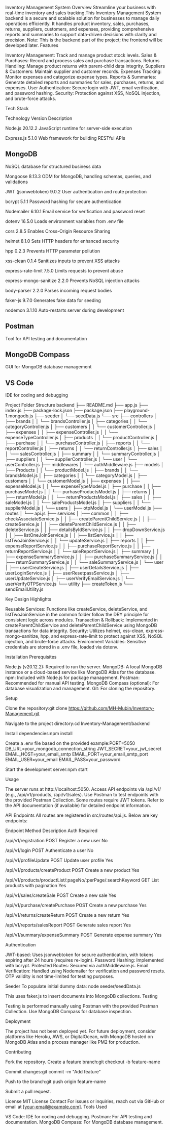 Inventory Management System
Overview
Streamline your business with real-time inventory and sales tracking.This Inventory Management System backend is a secure and scalable solution for businesses to manage daily operations efficiently. It handles product inventory, sales, purchases, returns, suppliers, customers, and expenses, providing comprehensive reports and summaries to support data-driven decisions with clarity and precision. Note: This is the backend part of the project; the frontend will be developed later.
Features

Inventory Management: Track and manage product stock levels.
Sales & Purchases: Record and process sales and purchase transactions.
Returns Handling: Manage product returns with parent-child data integrity.
Suppliers & Customers: Maintain supplier and customer records.
Expenses Tracking: Monitor expenses and categorize expense types.
Reports & Summaries: Generate detailed reports and summaries for sales, purchases, returns, and expenses.
User Authentication: Secure login with JWT, email verification, and password hashing.
Security: Protection against XSS, NoSQL injection, and brute-force attacks.

Tech Stack

Technology
Version
Description

Node.js
20.12.2
JavaScript runtime for server-side execution

Express.js
5.1.0
Web framework for building RESTful APIs

## MongoDB

NoSQL database for structured business data

Mongoose
8.13.3
ODM for MongoDB, handling schemas, queries, and validations

JWT (jsonwebtoken)
9.0.2
User authentication and route protection

bcrypt
5.1.1
Password hashing for secure authentication

Nodemailer
6.10.1
Email service for verification and password reset

dotenv
16.5.0
Loads environment variables from .env file

cors
2.8.5
Enables Cross-Origin Resource Sharing

helmet
8.1.0
Sets HTTP headers for enhanced security

hpp
0.2.3
Prevents HTTP parameter pollution

xss-clean
0.1.4
Sanitizes inputs to prevent XSS attacks

express-rate-limit
7.5.0
Limits requests to prevent abuse

express-mongo-sanitize
2.2.0
Prevents NoSQL injection attacks

body-parser
2.2.0
Parses incoming request bodies

faker-js
9.7.0
Generates fake data for seeding

nodemon
3.1.10
Auto-restarts server during development

## Postman

Tool for API testing and documentation

## MongoDB Compass

GUI for MongoDB database management

## VS Code

IDE for coding and debugging

Project Folder Structure
backend
├── README.md
├── app.js
├── index.js
├── package-lock.json
├── package.json
├── playground-1.mongodb.js
├── seeder
│ └── seedData.js
└── src
├── controllers
│ ├── brands
│ │ └── brandsController.js
│ ├── categories
│ │ └── categoryController.js
│ ├── customers
│ │ └── customerController.js
│ ├── expenses
│ │ ├── expenseController.js
│ │ └── expenseTypeController.js
│ ├── products
│ │ └── productController.js
│ ├── purchase
│ │ └── purchaseController.js
│ ├── reports
│ │ └── reportController.js
│ ├── returns
│ │ └── returnController.js
│ ├── sales
│ │ └── salesController.js
│ ├── summary
│ │ └── summaryController.js
│ ├── suppliers
│ │ └── supplierController.js
│ └── user
│ └── userController.js
├── middlewares
│ └── authMiddleware.js
├── models
│ ├── Products
│ │ └── productModel.js
│ ├── brands
│ │ └── brandsModel.js
│ ├── categories
│ │ └── categoryModel.js
│ ├── customers
│ │ └── customerModel.js
│ ├── expenses
│ │ ├── expenseModel.js
│ │ └── expenseTypeModel.js
│ ├── purchase
│ │ ├── purchaseModel.js
│ │ └── purhaseProductsModel.js
│ ├── returns
│ │ ├── returnModel.js
│ │ └── returnProductsModel.js
│ ├── sales
│ │ ├── saleModel.js
│ │ └── saleProductsModel.js
│ ├── suppliers
│ │ └── supplierModel.js
│ └── users
│ ├── otpModel.js
│ └── userModel.js
├── routes
│ └── api.js
├── services
│ ├── common
│ │ ├── checkAssociateService.js
│ │ ├── createParentChildService.js
│ │ ├── createService.js
│ │ ├── deleteParentChildService.js
│ │ ├── deleteService.js
│ │ ├── detailsByIdService.js
│ │ ├── dropDownService.js
│ │ ├── listOneJoinService.js
│ │ ├── listService.js
│ │ ├── listTwoJoinService.js
│ │ └── updateService.js
│ ├── reports
│ │ ├── expenseReportService.js
│ │ ├── purchaseReportService.js
│ │ ├── returnReportService.js
│ │ └── saleReportService.js
│ ├── summary
│ │ ├── expenseSummaryService.js
│ │ ├── purchaseSummaryService.js
│ │ ├── returnSummaryService.js
│ │ └── saleSummaryService.js
│ └── user
│ ├── userCreateService.js
│ ├── userDetailsService.js
│ ├── userLoginService.js
│ ├── userResetpassService.js
│ ├── userUpdateService.js
│ ├── userVerifyEmailService.js
│ └── userVerifyOTPService.js
└── utility
├── createToken.js
└── sendEmailUtility.js

Key Design Highlights

Reusable Services: Functions like createService, deleteService, and listTwoJoinService in the common folder follow the DRY principle for consistent logic across modules.
Transaction & Rollback: Implemented in createParentChildService and deleteParentChildService using MongoDB transactions for data integrity.
Security: Utilizes helmet, xss-clean, express-mongo-sanitize, hpp, and express-rate-limit to protect against XSS, NoSQL injection, and brute-force attacks.
Environment Variables: Sensitive credentials are stored in a .env file, loaded via dotenv.

Installation
Prerequisites

Node.js (v20.12.2): Required to run the server.
MongoDB: A local MongoDB instance or a cloud-based service like MongoDB Atlas for the database.
npm: Included with Node.js for package management.
Postman: Recommended for manual API testing.
MongoDB Compass (optional): For database visualization and management.
Git: For cloning the repository.

Setup

Clone the repository:git clone https://github.com/MH-Mubin/Inventory-Management.git

Navigate to the project directory:cd Inventory-Management/backend

Install dependencies:npm install

Create a .env file based on the provided example:PORT=5050
DB_URL=your_mongodb_connection_string
JWT_SECRET=your_jwt_secret
EMAIL_HOST=your_email_smtp
EMAIL_PORT=your_email_smtp_port
EMAIL_USER=your_email
EMAIL_PASS=your_password

Start the development server:npm start

Usage

The server runs at http://localhost:5050.
Access API endpoints via /api/v1/ (e.g., /api/v1/products, /api/v1/sales).
Use Postman to test endpoints with the provided Postman Collection. Some routes require JWT tokens.
Refer to the API documentation (if available) for detailed endpoint information.

API Endpoints
All routes are registered in src/routes/api.js. Below are key endpoints:

Endpoint
Method
Description
Auth Required

/api/v1/registration
POST
Register a new user
No

/api/v1/login
POST
Authenticate a user
No

/api/v1/profileUpdate
POST
Update user profile
Yes

/api/v1/products/createProduct
POST
Create a new product
Yes

/api/v1/products/productList/:pageNo/:perPage/:searchKeyword
GET
List products with pagination
Yes

/api/v1/sales/createSale
POST
Create a new sale
Yes

/api/v1/purchase/createPurchase
POST
Create a new purchase
Yes

/api/v1/returns/createReturn
POST
Create a new return
Yes

/api/v1/reports/salesReport
POST
Generate sales report
Yes

/api/v1/summary/expenseSummary
POST
Generate expense summary
Yes

Authentication

JWT-based: Uses jsonwebtoken for secure authentication, with tokens expiring after 24 hours (requires re-login).
Password Hashing: Implemented with bcrypt.
Protected Routes: Secured via authMiddleware.js.
Email Verification: Handled using Nodemailer for verification and password resets. OTP validity is not time-limited for testing purposes.

Seeder
To populate initial dummy data:
node seeder/seedData.js

This uses faker.js to insert documents into MongoDB collections.
Testing

Testing is performed manually using Postman with the provided Postman Collection.
Use MongoDB Compass for database inspection.

Deployment

The project has not been deployed yet. For future deployment, consider platforms like Heroku, AWS, or DigitalOcean, with MongoDB hosted on MongoDB Atlas and a process manager like PM2 for production.

Contributing

Fork the repository.
Create a feature branch:git checkout -b feature-name

Commit changes:git commit -m "Add feature"

Push to the branch:git push origin feature-name

Submit a pull request.

License
MIT License
Contact
For issues or inquiries, reach out via GitHub or email at [your-email@example.com].
Tools Used

VS Code: IDE for coding and debugging.
Postman: For API testing and documentation.
MongoDB Compass: For MongoDB database management.
